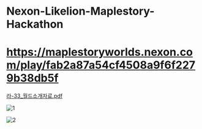 # Nexon-Likelion-Maplestory-Hackathon

# https://maplestoryworlds.nexon.com/play/fab2a87a54cf4508a9f6f2279b38db5f

[라-33_월드소개자료.pdf](https://github.com/carrier1269/Nexon-Likelion-Maplestory-Hackathon-LuaScript/files/10317556/-33_.pdf)

![1](https://user-images.githubusercontent.com/58325946/209903131-91d47019-8991-4c5d-9d02-440d7f6565a4.png)

![2](https://user-images.githubusercontent.com/58325946/209903143-d63015ce-5da5-47e2-b033-c4a1d9af4ac8.png)

